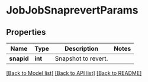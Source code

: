 # JobJobSnaprevertParams

## Properties
Name | Type | Description | Notes
------------ | ------------- | ------------- | -------------
**snapid** | **int** | Snapshot to revert. | 

[[Back to Model list]](../README.md#documentation-for-models) [[Back to API list]](../README.md#documentation-for-api-endpoints) [[Back to README]](../README.md)


